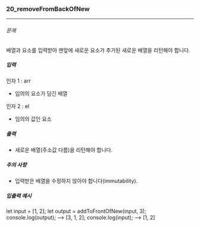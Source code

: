 ### 20_removeFromBackOfNew

***

###### 문제 

배열과 요소를 입력받아 맨앞에 새로운 요소가 추가된 새로운 배열을 리턴해야 합니다.

##### 입력

인자 1 : arr
- 임의의 요소가 담긴 배열

인자 2 : el
- 임의의 값인 요소

##### 출력

- 새로운 배열(주소값 다름)을 리턴해야 합니다.

##### 주의 사항

- 입력받은 배열을 수정하지 않아야 합니다(immutability).

##### 입출력 예시

let input = [1, 2];
let output = addToFrontOfNew(input, 3);
console.log(output); --> [3, 1, 2];
console.log(input); --> [1, 2]